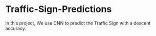 # Traffic-Sign-Predictions
In this project, We use CNN to predict the Traffic Sign with a descent accuracy.
